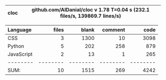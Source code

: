 cloc|github.com/AlDanial/cloc v 1.78  T=0.04 s (232.1 files/s, 139869.7 lines/s)
--- | ---

Language|files|blank|comment|code
:-------|-------:|-------:|-------:|-------:
CSS|3|1300|10|3098
Python|5|202|258|879
JavaScript|2|13|1|265
--------|--------|--------|--------|--------
SUM:|10|1515|269|4242
